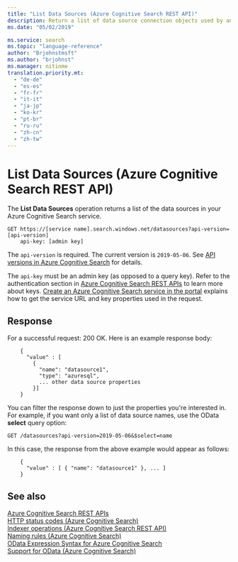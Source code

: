 ```yaml
---
title: "List Data Sources (Azure Cognitive Search REST API)"
description: Return a list of data source connection objects used by an Azure Cognitive Search indexer.
ms.date: "05/02/2019"

ms.service: search
ms.topic: "language-reference"
author: "Brjohnstmsft"
ms.author: "brjohnst"
ms.manager: nitinme
translation.priority.mt:
  - "de-de"
  - "es-es"
  - "fr-fr"
  - "it-it"
  - "ja-jp"
  - "ko-kr"
  - "pt-br"
  - "ru-ru"
  - "zh-cn"
  - "zh-tw"
---
```

# List Data Sources (Azure Cognitive Search REST API)
  The **List Data Sources** operation returns a list of the data sources in your Azure Cognitive Search service.  

```  
GET https://[service name].search.windows.net/datasources?api-version=[api-version]  
    api-key: [admin key]  
```  

 The `api-version` is required. The current version is `2019-05-06`. See [API versions in Azure Cognitive Search](https://docs.microsoft.com/azure/search/search-api-versions) for details.  

 The `api-key` must be an admin key (as opposed to a query key). Refer to the authentication section in [Azure Cognitive Search REST APIs](index.md) to learn more about keys. [Create an Azure Cognitive Search service in the portal](https://azure.microsoft.com/documentation/articles/search-create-service-portal/) explains how to get the service URL and key properties used in the request.  

## Response  
 For a successful request: 200 OK. Here is an example response body:  

```  
    {  
      "value" : [  
        {  
          "name": "datasource1",  
          "type": "azuresql",  
          ... other data source properties  
        }]  
    }  
```  

 You can filter the response down to just the properties you're interested in. For example, if you want only a list of data source names, use the OData **select** query option:  

```  
GET /datasources?api-version=2019-05-06&$select=name  
```  

 In this case, the response from the above example would appear as follows:  

```  
    {  
      "value" : [ { "name": "datasource1" }, ... ]  
    }  
```  

## See also  
 [Azure Cognitive Search REST APIs](index.md)   
 [HTTP status codes &#40;Azure Cognitive Search&#41;](http-status-codes.md)   
 [Indexer operations &#40;Azure Cognitive Search REST API&#41;](indexer-operations.md)   
 [Naming rules &#40;Azure Cognitive Search&#41;](naming-rules.md)   
 [OData Expression Syntax for Azure Cognitive Search](https://docs.microsoft.com/azure/search/query-odata-filter-orderby-syntax)   
 [Support for OData &#40;Azure Cognitive Search&#41;](support-for-odata.md)  
